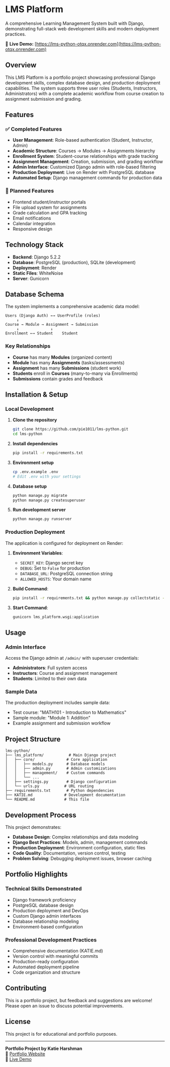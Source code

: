 # LMS Platform

A comprehensive Learning Management System built with Django, demonstrating full-stack web development skills and modern deployment practices.

🔗 **Live Demo:** [https://lms-python-otqx.onrender.com](https://lms-python-otqx.onrender.com)

## Overview

This LMS Platform is a portfolio project showcasing professional Django development skills, complex database design, and production deployment capabilities. The system supports three user roles (Students, Instructors, Administrators) with a complete academic workflow from course creation to assignment submission and grading.

## Features

### ✅ Completed Features
- **User Management**: Role-based authentication (Student, Instructor, Admin)
- **Academic Structure**: Courses → Modules → Assignments hierarchy
- **Enrollment System**: Student-course relationships with grade tracking
- **Assignment Management**: Creation, submission, and grading workflow
- **Admin Interface**: Customized Django admin with role-based filtering
- **Production Deployment**: Live on Render with PostgreSQL database
- **Automated Setup**: Django management commands for production data

### 🚧 Planned Features
- Frontend student/instructor portals
- File upload system for assignments
- Grade calculation and GPA tracking
- Email notifications
- Calendar integration
- Responsive design

## Technology Stack

- **Backend**: Django 5.2.2
- **Database**: PostgreSQL (production), SQLite (development)
- **Deployment**: Render
- **Static Files**: WhiteNoise
- **Server**: Gunicorn

## Database Schema

The system implements a comprehensive academic data model:

```
Users (Django Auth) ←→ UserProfile (roles)
     ↓
Course → Module → Assignment → Submission
     ↓              ↓
Enrollment ←→ Student    Student
```

### Key Relationships
- **Course** has many **Modules** (organized content)
- **Module** has many **Assignments** (tasks/assessments)  
- **Assignment** has many **Submissions** (student work)
- **Students** enroll in **Courses** (many-to-many via Enrollments)
- **Submissions** contain grades and feedback

## Installation & Setup

### Local Development

1. **Clone the repository**
   ```bash
   git clone https://github.com/pie1011/lms-python.git
   cd lms-python
   ```

2. **Install dependencies**
   ```bash
   pip install -r requirements.txt
   ```

3. **Environment setup**
   ```bash
   cp .env.example .env
   # Edit .env with your settings
   ```

4. **Database setup**
   ```bash
   python manage.py migrate
   python manage.py createsuperuser
   ```

5. **Run development server**
   ```bash
   python manage.py runserver
   ```

### Production Deployment

The application is configured for deployment on Render:

1. **Environment Variables**:
   - `SECRET_KEY`: Django secret key
   - `DEBUG`: Set to `False` for production
   - `DATABASE_URL`: PostgreSQL connection string
   - `ALLOWED_HOSTS`: Your domain name

2. **Build Command**:
   ```bash
   pip install -r requirements.txt && python manage.py collectstatic --noinput && python manage.py migrate && python manage.py setup_production
   ```

3. **Start Command**:
   ```bash
   gunicorn lms_platform.wsgi:application
   ```

## Usage

### Admin Interface
Access the Django admin at `/admin/` with superuser credentials:
- **Administrators**: Full system access
- **Instructors**: Course and assignment management 
- **Students**: Limited to their own data

### Sample Data
The production deployment includes sample data:
- Test course: "MATH101 - Introduction to Mathematics"
- Sample module: "Module 1: Addition"
- Example assignment and submission workflow

## Project Structure

```
lms-python/
├── lms_platform/           # Main Django project
│   ├── core/              # Core application
│   │   ├── models.py      # Database models
│   │   ├── admin.py       # Admin customizations
│   │   ├── management/    # Custom commands
│   │   └── ...
│   ├── settings.py        # Django configuration
│   └── urls.py           # URL routing
├── requirements.txt       # Python dependencies
├── KATIE.md              # Development documentation
└── README.md             # This file
```

## Development Process

This project demonstrates:
- **Database Design**: Complex relationships and data modeling
- **Django Best Practices**: Models, admin, management commands
- **Production Deployment**: Environment configuration, static files
- **Code Quality**: Documentation, version control, testing
- **Problem Solving**: Debugging deployment issues, browser caching

## Portfolio Highlights

### Technical Skills Demonstrated
- Django framework proficiency
- PostgreSQL database design
- Production deployment and DevOps
- Custom Django admin interfaces
- Database relationship modeling
- Environment-based configuration

### Professional Development Practices
- Comprehensive documentation (KATIE.md)
- Version control with meaningful commits
- Production-ready configuration
- Automated deployment pipeline
- Code organization and structure

## Contributing

This is a portfolio project, but feedback and suggestions are welcome! Please open an issue to discuss potential improvements.

## License

This project is for educational and portfolio purposes.

---

**Portfolio Project by Katie Harshman**  
🔗 [Portfolio Website](https://katieharshman.com)  
🔗 [Live Demo](https://lms-python-otqx.onrender.com)
